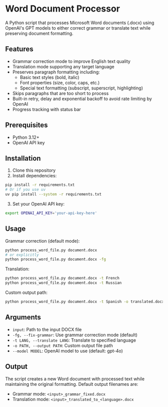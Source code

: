 # Word Document Processor

A Python script that processes Microsoft Word documents (.docx) using OpenAI's GPT models to either correct grammar or translate text while preserving document formatting.

## Features

- Grammar correction mode to improve English text quality
- Translation mode supporting any target language
- Preserves paragraph formatting including:
  - Basic text styles (bold, italic)
  - Font properties (size, color, caps, etc.)
  - Special text formatting (subscript, superscript, highlighting)
- Skips paragraphs that are too short to process
- Built-in retry, delay and exponential backoff to avoid rate limiting by OpenAI
- Progress tracking with status bar

## Prerequisites

- Python 3.12+
- OpenAI API key

## Installation

1. Clone this repository
2. Install dependencies:
```bash
pip install -r requirements.txt
# Or if you use uv
uv pip install --system -r requirements.txt
```
3. Set your OpenAI API key:
```bash
export OPENAI_API_KEY='your-api-key-here'
```

## Usage

Grammar correction (default mode):
```bash
python process_word_file.py document.docx
# or explicitly
python process_word_file.py document.docx -fg
```

Translation:
```bash
python process_word_file.py document.docx -t French
python process_word_file.py document.docx -t Russian
```

Custom output path:
```bash
python process_word_file.py document.docx -t Spanish -o translated.docx
```

## Arguments

- `input`: Path to the input DOCX file
- `-fg, --fix-grammar`: Use grammar correction mode (default)
- `-t LANG, --translate LANG`: Translate to specified language
- `-o PATH, --output PATH`: Custom output file path
- `--model MODEL`: OpenAI model to use (default: gpt-4o)

## Output

The script creates a new Word document with processed text while maintaining the original formatting. Default output filenames are:
- Grammar mode: `<input>_grammar_fixed.docx`
- Translation mode: `<input>_translated_to_<language>.docx` 